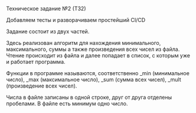 Техническое задание №2 (ТЗ2)

Добавляем тесты и разворачиваем простейший CI/CD

Задание состоит из двух частей.

Здесь реализован алгоритм для нахождения минимального, максимального, суммы а также произведения всех чисел из файла. Чтение происходит из файла и далее попадает в список, с которым уже и работает программа. 

Функции в программе называются, соответственно _min (минимальное число), _max (максимальное число), _sum (сумма всех чисел), _mult (произведение всех чисел).

Числа в файле записаны в одной строке, друг от друга отделены пробелами. В файле есть минимум одно число.
